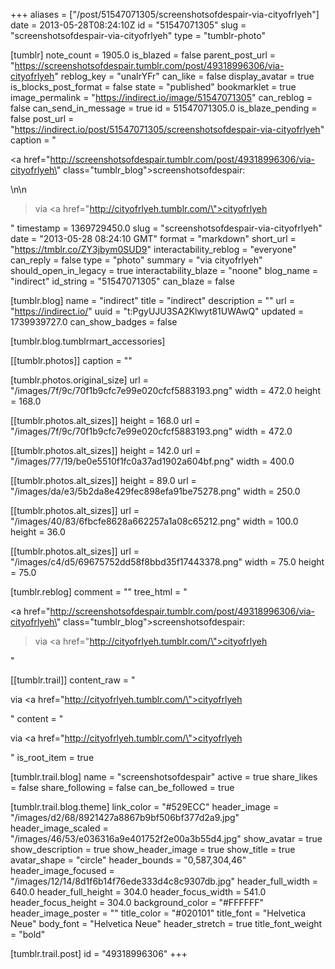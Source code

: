 +++
aliases = ["/post/51547071305/screenshotsofdespair-via-cityofrlyeh"]
date = 2013-05-28T08:24:10Z
id = "51547071305"
slug = "screenshotsofdespair-via-cityofrlyeh"
type = "tumblr-photo"

[tumblr]
note_count = 1905.0
is_blazed = false
parent_post_url = "https://screenshotsofdespair.tumblr.com/post/49318996306/via-cityofrlyeh"
reblog_key = "unalrYFr"
can_like = false
display_avatar = true
is_blocks_post_format = false
state = "published"
bookmarklet = true
image_permalink = "https://indirect.io/image/51547071305"
can_reblog = false
can_send_in_message = true
id = 51547071305.0
is_blaze_pending = false
post_url = "https://indirect.io/post/51547071305/screenshotsofdespair-via-cityofrlyeh"
caption = "<p><a href=\"http://screenshotsofdespair.tumblr.com/post/49318996306/via-cityofrlyeh\" class=\"tumblr_blog\">screenshotsofdespair</a>:</p>\n\n<blockquote><p>via <a href=\"http://cityofrlyeh.tumblr.com/\">cityofrlyeh</a></p></blockquote>"
timestamp = 1369729450.0
slug = "screenshotsofdespair-via-cityofrlyeh"
date = "2013-05-28 08:24:10 GMT"
format = "markdown"
short_url = "https://tmblr.co/ZY3jbym0SUD9"
interactability_reblog = "everyone"
can_reply = false
type = "photo"
summary = "via cityofrlyeh"
should_open_in_legacy = true
interactability_blaze = "noone"
blog_name = "indirect"
id_string = "51547071305"
can_blaze = false

[tumblr.blog]
name = "indirect"
title = "indirect"
description = ""
url = "https://indirect.io/"
uuid = "t:PgyUJU3SA2Klwyt81UWAwQ"
updated = 1739939727.0
can_show_badges = false

[tumblr.blog.tumblrmart_accessories]

[[tumblr.photos]]
caption = ""

[tumblr.photos.original_size]
url = "/images/7f/9c/70f1b9cfc7e99e020cfcf5883193.png"
width = 472.0
height = 168.0

[[tumblr.photos.alt_sizes]]
height = 168.0
url = "/images/7f/9c/70f1b9cfc7e99e020cfcf5883193.png"
width = 472.0

[[tumblr.photos.alt_sizes]]
height = 142.0
url = "/images/77/19/be0e5510f1fc0a37ad1902a604bf.png"
width = 400.0

[[tumblr.photos.alt_sizes]]
height = 89.0
url = "/images/da/e3/5b2da8e429fec898efa91be75278.png"
width = 250.0

[[tumblr.photos.alt_sizes]]
url = "/images/40/83/6fbcfe8628a662257a1a08c65212.png"
width = 100.0
height = 36.0

[[tumblr.photos.alt_sizes]]
url = "/images/c4/d5/69675752dd58f8bbd35f17443378.png"
width = 75.0
height = 75.0

[tumblr.reblog]
comment = ""
tree_html = "<p><a href=\"http://screenshotsofdespair.tumblr.com/post/49318996306/via-cityofrlyeh\" class=\"tumblr_blog\">screenshotsofdespair</a>:</p><blockquote><p>via <a href=\"http://cityofrlyeh.tumblr.com/\">cityofrlyeh</a></p></blockquote>"

[[tumblr.trail]]
content_raw = "<p>via <a href=\"http://cityofrlyeh.tumblr.com/\">cityofrlyeh</a></p>"
content = "<p>via <a href=\"http://cityofrlyeh.tumblr.com/\">cityofrlyeh</a></p>"
is_root_item = true

[tumblr.trail.blog]
name = "screenshotsofdespair"
active = true
share_likes = false
share_following = false
can_be_followed = true

[tumblr.trail.blog.theme]
link_color = "#529ECC"
header_image = "/images/d2/68/8921427a8867b9bf506bf377d2a9.jpg"
header_image_scaled = "/images/46/53/e036316a9e401752f2e00a3b55d4.jpg"
show_avatar = true
show_description = true
show_header_image = true
show_title = true
avatar_shape = "circle"
header_bounds = "0,587,304,46"
header_image_focused = "/images/12/14/8d1f6b14f76ede333d4c8c9307db.jpg"
header_full_width = 640.0
header_full_height = 304.0
header_focus_width = 541.0
header_focus_height = 304.0
background_color = "#FFFFFF"
header_image_poster = ""
title_color = "#020101"
title_font = "Helvetica Neue"
body_font = "Helvetica Neue"
header_stretch = true
title_font_weight = "bold"

[tumblr.trail.post]
id = "49318996306"
+++
